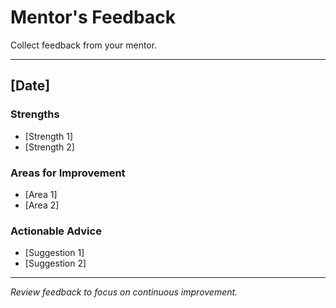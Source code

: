 # Mentor's Feedback

Collect feedback from your mentor.

---

## [Date]

### Strengths

- [Strength 1]
- [Strength 2]

### Areas for Improvement

- [Area 1]
- [Area 2]

### Actionable Advice

- [Suggestion 1]
- [Suggestion 2]

---

*Review feedback to focus on continuous improvement.*

